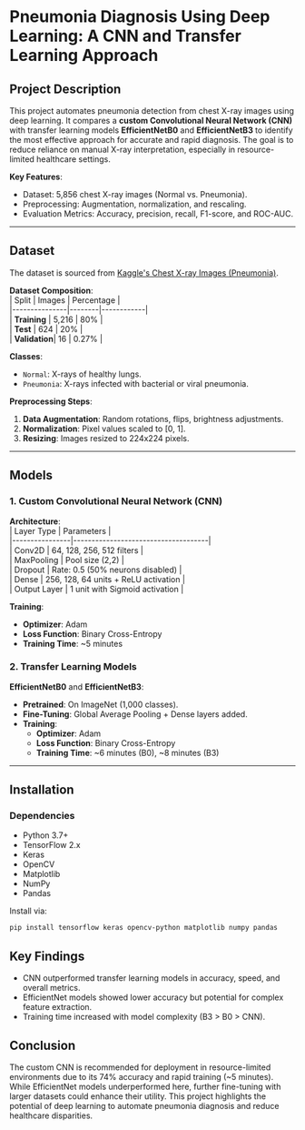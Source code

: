# Pneumonia Diagnosis Using Deep Learning: A CNN and Transfer Learning Approach

## Project Description  
This project automates pneumonia detection from chest X-ray images using deep learning. It compares a **custom Convolutional Neural Network (CNN)** with transfer learning models **EfficientNetB0** and **EfficientNetB3** to identify the most effective approach for accurate and rapid diagnosis. The goal is to reduce reliance on manual X-ray interpretation, especially in resource-limited healthcare settings.

**Key Features**:  
- Dataset: 5,856 chest X-ray images (Normal vs. Pneumonia).  
- Preprocessing: Augmentation, normalization, and rescaling.  
- Evaluation Metrics: Accuracy, precision, recall, F1-score, and ROC-AUC.  

---

## Dataset  
The dataset is sourced from [Kaggle's Chest X-ray Images (Pneumonia)](https://www.kaggle.com/paultimothymooney/chest-xray-pneumonia).  

**Dataset Composition**:  
| Split         | Images | Percentage |  
|---------------|--------|------------|  
| **Training**  | 5,216  | 80%        |  
| **Test**      | 624    | 20%        |  
| **Validation**| 16     | 0.27%      |  

**Classes**:  
- `Normal`: X-rays of healthy lungs.  
- `Pneumonia`: X-rays infected with bacterial or viral pneumonia.  

**Preprocessing Steps**:  
1. **Data Augmentation**: Random rotations, flips, brightness adjustments.  
2. **Normalization**: Pixel values scaled to [0, 1].  
3. **Resizing**: Images resized to 224x224 pixels.  

---

## Models  
### 1. Custom Convolutional Neural Network (CNN)  
**Architecture**:  
| Layer Type     | Parameters                          |  
|----------------|-------------------------------------|  
| Conv2D         | 64, 128, 256, 512 filters          |  
| MaxPooling     | Pool size (2,2)                    |  
| Dropout        | Rate: 0.5 (50% neurons disabled)   |  
| Dense          | 256, 128, 64 units + ReLU activation |  
| Output Layer   | 1 unit with Sigmoid activation     |  

**Training**:  
- **Optimizer**: Adam  
- **Loss Function**: Binary Cross-Entropy  
- **Training Time**: ~5 minutes  

### 2. Transfer Learning Models  
**EfficientNetB0** and **EfficientNetB3**:  
- **Pretrained**: On ImageNet (1,000 classes).  
- **Fine-Tuning**: Global Average Pooling + Dense layers added.  
- **Training**:  
  - **Optimizer**: Adam  
  - **Loss Function**: Binary Cross-Entropy  
  - **Training Time**: ~6 minutes (B0), ~8 minutes (B3)  

---

## Installation  
### Dependencies  
- Python 3.7+  
- TensorFlow 2.x  
- Keras  
- OpenCV  
- Matplotlib  
- NumPy  
- Pandas  

Install via:  
```bash
pip install tensorflow keras opencv-python matplotlib numpy pandas
```

## Key Findings

- CNN outperformed transfer learning models in accuracy, speed, and overall metrics.
- EfficientNet models showed lower accuracy but potential for complex feature extraction.
- Training time increased with model complexity (B3 > B0 > CNN).

## Conclusion
The custom CNN is recommended for deployment in resource-limited environments due to its 74% accuracy and rapid training (~5 minutes). While EfficientNet models underperformed here, further fine-tuning with larger datasets could enhance their utility. This project highlights the potential of deep learning to automate pneumonia diagnosis and reduce healthcare disparities.
